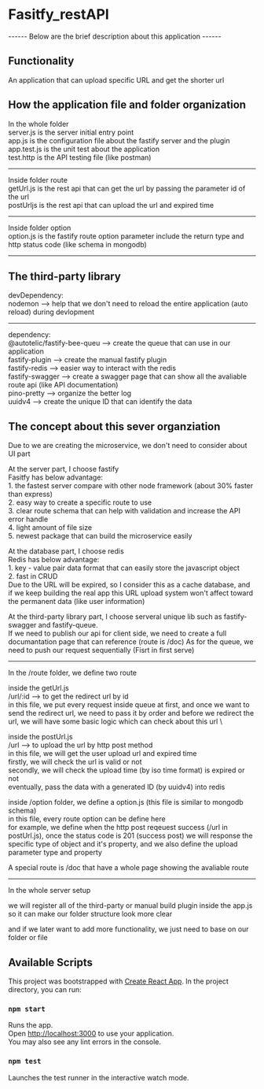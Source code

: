 # Fasitfy_restAPI

------  Below are the brief description about this application ------

## Functionality
An application that can upload specific URL and get the shorter url

## How the application file and folder organization
In the whole folder \
server.js is the server initial entry point \
app.js is the configuration file about the fastify server and the plugin \
app.test.js is the unit test about the application \
test.http is the API testing file (like postman)

----------------------------------------------------------------

Inside folder route \
getUrl.js is the rest api that can get the url by passing the parameter id of the url \
postUrljs is the rest api that can upload the url and expired time

----------------------------------------------------------------

Inside folder option \
option.js is the fastify route option parameter include the return type and http status code (like schema in mongodb)

----------------------------------------------------------------

## The third-party library
devDependency: \
nodemon --> help that we don't need to reload the entire application (auto reload) during devlopment

----------------------------------------------------------------

dependency: \
@autotelic/fastify-bee-queu --> create the queue that can use in our application \
fastify-plugin --> create the manual fastify plugin \
fastify-redis --> easier way to interact with the redis \
fastify-swagger --> create a swagger page that can show all the avaliable route api (like API documentation) \
pino-pretty --> organize the better log \
uuidv4 --> create the unique ID that can identify the data

## The concept about this sever organziation
Due to we are creating the microservice, we don't need to consider about UI part

At the server part, I choose fastify \
Fasitfy has below advantage: \
    1. the fastest server compare with other node framework (about 30% faster than express) \
    2. easy way to create a specific route to use \
    3. clear route schema that can help with validation and increase the API error handle \
    4. light amount of file size \
    5. newest package that can build the microservice easily

At the database part, I choose redis \
Redis has below advantage: \
    1. key - value pair data format that can easily store the javascript object \
    2. fast in CRUD \
Due to the URL will be expired, so I consider this as a cache database, and if we keep building the real app
this URL upload system won't affect toward the permanent data (like user information)

At the third-party library part, I choose serveral unique lib such as fastify-swagger and fastify-queue. \
If we need to publish our api for client side, we need to create a full documantation page that can reference (route is /doc)
As for the queue, we need to push our request sequentially (Fisrt in first serve)

----------------------------------------------------------------

In the /route folder, we define two route

inside the getUrl.js \
/url/:id --> to get the redirect url by id \
in this file, we put every request inside queue at first, and once we want to send the redirect url, we need to pass it by order
and before we redirect the url, we will have some basic logic which can check about this url \

inside the postUrl.js \
/url --> to upload the url by http post method \
in this file, we will get the user upload url and expired time \
firstly, we will check the url is valid or not \
secondly, we will check the upload time (by iso time format) is expired or not \
eventually, pass the data with a generated ID (by uuidv4) into redis

inside /option folder, we define a option.js (this file is similar to mongodb schema) \
in this file, every route option can be define here \
for example, we define when the http post reqeuest success (/url in postUrl.js), once the status code is 201 (success post)
we will response the specific type of object and it's property, and we also define the upload parameter type and property

A special route is /doc that have a whole page showing the avaliable route

----------------------------------------------------------------

In the whole server setup

we will register all of the third-party or manual build plugin inside the app.js
so it can make our folder structure look more clear

and if we later want to add more functionality, we just need to base on our folder or file

## Available Scripts
This project was bootstrapped with [Create React App](https://github.com/facebook/create-react-app).
In the project directory, you can run:

### `npm start`

Runs the app.\
Open [http://localhost:3000](http://localhost:3000) to use your application.\
You may also see any lint errors in the console.

### `npm test`

Launches the test runner in the interactive watch mode.